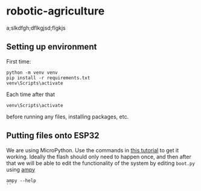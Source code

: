 # robotic-agriculture


a;slkdfgh;dflkgjsd;flgkjs

## Setting up environment

First time:
```
python -m venv venv
pip install -r requirements.txt
venv\Scripts\activate
```

Each time after that
```
venv\Scripts\activate
```
before running any files, installing packages, etc.

## Putting files onto ESP32
We are using MicroPython. Use the commands in [this tutorial](https://docs.micropython.org/en/latest/esp32/tutorial/intro.html) to get it working. Ideally the flash should only need to happen once, and then after that we will be able to edit the functionality of the system by editing `boot.py` using [ampy](https://github.com/scientifichackers/ampy)
```
ampy --help
``